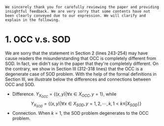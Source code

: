 ```
We sincerely thank you for carefully reviewing the paper and providing insightful feedback. We are very sorry that some contents have not been clearly conveyed due to our expression. We will clarify and explain in the following.
```

# 1. OCC v.s. SOD
We are sorry that the statement in Section 2 (lines 243-254) may have cause readers the misunderstanding that OCC is completely different from SOD. In fact, we didn't say in the paper that they're completely different. On the contrary, we show in Section III (312-318 lines) that the OCC is a degenerate case of SOD problem. With the help of the formal definitions in Section III, we illustrate below the differences and connections between OCC and SOD.

- Difference. $Y_{X_{OCC}}=\{(x, y)|\forall x \in X_{OCC}, y=1\}$, while $$Y_{X_{SOD}}=\{(x, y)|\forall x \in X_{SOD}, y=1,2, \cdots, k, 1<k \leq| X_{SOD} \mid\}$$
- Connection. When $k=1$, the SOD problem degenerates to the OCC problem.

<!--stackedit_data:
eyJoaXN0b3J5IjpbNzEwMTc5Njk0LC0xMjU3MzIyODkzLDQ3Mj
Q3MDMwMywtMTA5ODgwMjAxXX0=
-->